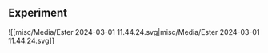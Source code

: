 ## Experiment 



![[misc/Media/Ester 2024-03-01 11.44.24.svg|misc/Media/Ester 2024-03-01 11.44.24.svg]]

